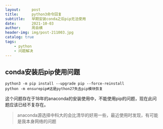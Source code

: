 ```yaml
---
layout:     post
title:      python3命令回复
subtitle:   早期安装conda之后pip无法使用
date:       2021-10-03
author:     周自横
header-img: img/post-211003.jpg
catalog: true
tags:
    - python
    - 问题解决
---
```


## conda安装后pip使用问题

~~~shell
python3 -m pip install --upgrade pip --force-reinstall
python -m ensurepip#这是python27失去pip模块恢复
~~~

这个问题存在于18年的anaconda的安装使用中，不能使用pip的问题，现在此问题应该已经不复存在。

> anaconda源选择中科大的会比清华的好用一些，最近使用时发现，有可能是我本身网络的问题